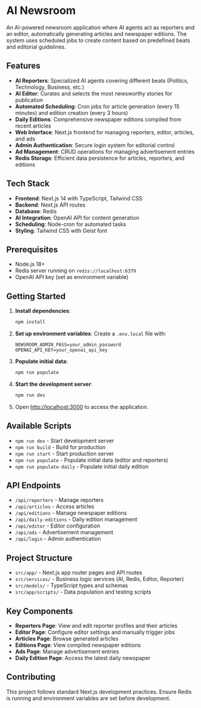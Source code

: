 # AI Newsroom

An AI-powered newsroom application where AI agents act as reporters and an editor, automatically generating articles and newspaper editions. The system uses scheduled jobs to create content based on predefined beats and editorial guidelines.

## Features

- **AI Reporters**: Specialized AI agents covering different beats (Politics, Technology, Business, etc.)
- **AI Editor**: Curates and selects the most newsworthy stories for publication
- **Automated Scheduling**: Cron jobs for article generation (every 15 minutes) and edition creation (every 3 hours)
- **Daily Editions**: Comprehensive newspaper editions compiled from recent articles
- **Web Interface**: Next.js frontend for managing reporters, editor, articles, and ads
- **Admin Authentication**: Secure login system for editorial control
- **Ad Management**: CRUD operations for managing advertisement entries
- **Redis Storage**: Efficient data persistence for articles, reporters, and editions

## Tech Stack

- **Frontend**: Next.js 14 with TypeScript, Tailwind CSS
- **Backend**: Next.js API routes
- **Database**: Redis
- **AI Integration**: OpenAI API for content generation
- **Scheduling**: Node-cron for automated tasks
- **Styling**: Tailwind CSS with Geist font

## Prerequisites

- Node.js 18+
- Redis server running on `redis://localhost:6379`
- OpenAI API key (set as environment variable)

## Getting Started

1. **Install dependencies**:
   ```bash
   npm install
   ```

2. **Set up environment variables**:
   Create a `.env.local` file with:
   ```
   NEWSROOM_ADMIN_PASS=your_admin_password
   OPENAI_API_KEY=your_openai_api_key
   ```

3. **Populate initial data**:
   ```bash
   npm run populate
   ```

4. **Start the development server**:
   ```bash
   npm run dev
   ```

5. Open [http://localhost:3000](http://localhost:3000) to access the application.

## Available Scripts

- `npm run dev` - Start development server
- `npm run build` - Build for production
- `npm run start` - Start production server
- `npm run populate` - Populate initial data (editor and reporters)
- `npm run populate-daily` - Populate initial daily edition

## API Endpoints

- `/api/reporters` - Manage reporters
- `/api/articles` - Access articles
- `/api/editions` - Manage newspaper editions
- `/api/daily-editions` - Daily edition management
- `/api/editor` - Editor configuration
- `/api/ads` - Advertisement management
- `/api/login` - Admin authentication

## Project Structure

- `src/app/` - Next.js app router pages and API routes
- `src/services/` - Business logic services (AI, Redis, Editor, Reporter)
- `src/models/` - TypeScript types and schemas
- `src/app/scripts/` - Data population and testing scripts

## Key Components

- **Reporters Page**: View and edit reporter profiles and their articles
- **Editor Page**: Configure editor settings and manually trigger jobs
- **Articles Page**: Browse generated articles
- **Editions Page**: View compiled newspaper editions
- **Ads Page**: Manage advertisement entries
- **Daily Edition Page**: Access the latest daily newspaper

## Contributing

This project follows standard Next.js development practices. Ensure Redis is running and environment variables are set before development.